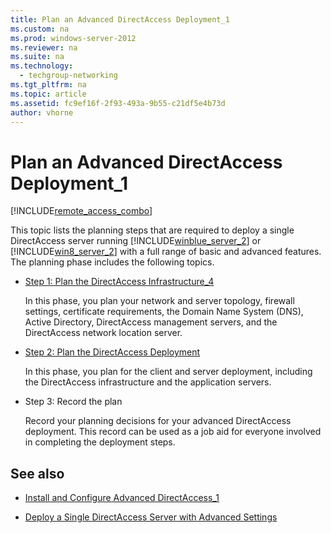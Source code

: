 ```yaml
---
title: Plan an Advanced DirectAccess Deployment_1
ms.custom: na
ms.prod: windows-server-2012
ms.reviewer: na
ms.suite: na
ms.technology: 
  - techgroup-networking
ms.tgt_pltfrm: na
ms.topic: article
ms.assetid: fc9ef16f-2f93-493a-9b55-c21df5e4b73d
author: vhorne
---
```

# Plan an Advanced DirectAccess Deployment_1
[!INCLUDE[remote_access_combo](../Token/remote_access_combo_md.md)]  
  
This topic lists the planning steps that are required to deploy a single DirectAccess server running [!INCLUDE[winblue_server_2](../Token/winblue_server_2_md.md)] or [!INCLUDE[win8_server_2](../Token/win8_server_2_md.md)] with a full range of basic and advanced features. The planning phase includes the following topics.  
  
-   [Step 1: Plan the DirectAccess Infrastructure_4](../Topic/Step-1--Plan-the-DirectAccess-Infrastructure_4.md)  
  
    In this phase, you plan your network and server topology, firewall settings, certificate requirements, the Domain Name System \(DNS\), Active Directory, DirectAccess management servers, and the DirectAccess network location server.  
  
-   [Step 2: Plan the DirectAccess Deployment](../Topic/Step-2--Plan-the-DirectAccess-Deployment.md)  
  
    In this phase, you plan for the client and server deployment, including the DirectAccess infrastructure and the application servers.  
  
-   Step 3: Record the plan  
  
    Record your planning decisions for your advanced DirectAccess deployment. This record can be used as a job aid for everyone involved in completing the deployment steps.  
  
## See also  
  
-   [Install and Configure Advanced DirectAccess_1](../Topic/Install-and-Configure-Advanced-DirectAccess_1.md)  
  
-   [Deploy a Single DirectAccess Server with Advanced Settings](../Topic/Deploy-a-Single-DirectAccess-Server-with-Advanced-Settings.md)  
  
